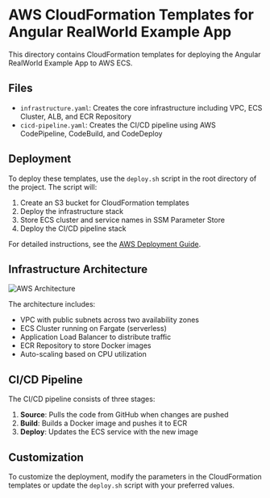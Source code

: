 # AWS CloudFormation Templates for Angular RealWorld Example App

This directory contains CloudFormation templates for deploying the Angular RealWorld Example App to AWS ECS.

## Files

- `infrastructure.yaml`: Creates the core infrastructure including VPC, ECS Cluster, ALB, and ECR Repository
- `cicd-pipeline.yaml`: Creates the CI/CD pipeline using AWS CodePipeline, CodeBuild, and CodeDeploy

## Deployment

To deploy these templates, use the `deploy.sh` script in the root directory of the project. The script will:

1. Create an S3 bucket for CloudFormation templates
2. Deploy the infrastructure stack
3. Store ECS cluster and service names in SSM Parameter Store
4. Deploy the CI/CD pipeline stack

For detailed instructions, see the [AWS Deployment Guide](../AWS_DEPLOYMENT.md).

## Infrastructure Architecture

![AWS Architecture](https://d1.awsstatic.com/architecture-diagrams/ArchitectureDiagrams/containerized-microservices-ecs-fargate-ra.4c6ff3fed1466e04f38726f9d9cb3e825da97df7.png)

The architecture includes:

- VPC with public subnets across two availability zones
- ECS Cluster running on Fargate (serverless)
- Application Load Balancer to distribute traffic
- ECR Repository to store Docker images
- Auto-scaling based on CPU utilization

## CI/CD Pipeline

The CI/CD pipeline consists of three stages:

1. **Source**: Pulls the code from GitHub when changes are pushed
2. **Build**: Builds a Docker image and pushes it to ECR
3. **Deploy**: Updates the ECS service with the new image

## Customization

To customize the deployment, modify the parameters in the CloudFormation templates or update the `deploy.sh` script with your preferred values.